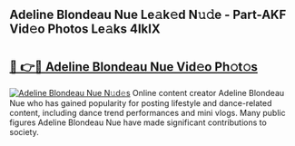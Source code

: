 ## Adeline Blondeau Nue Le𝚊k𝚎d N𝚞𝚍e - Part-AKF Vid𝚎o Photos Le𝚊ks 4IkIX

# <h2><a href="http://fb2rvqy.evod.top/?m=Adeline+Blondeau+Nue">🔗 👉🔴 Adeline Blondeau Nue Vid𝚎o Ph𝚘t𝚘s</a></h2>

[![Adeline Blondeau Nue N𝚞d𝚎s](https://i.imgur.com/8V9OHl7.gif)](http://fb2rvqy.evod.top/?m=Adeline+Blondeau+Nue)
Online content creator Adeline Blondeau Nue who has gained popularity for posting lifestyle and dance-related content, including dance trend performances and mini vlogs. Many public figures Adeline Blondeau Nue have made significant contributions to society. 
